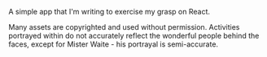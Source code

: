 A simple app that I'm writing to exercise my grasp on React.

Many assets are copyrighted and used without permission. Activities portrayed within do not accurately reflect the wonderful people behind the faces, except for Mister Waite - his portrayal is semi-accurate.
